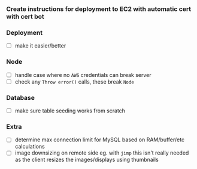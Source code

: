 ### Create instructions for deployment to EC2 with automatic cert with cert bot

### Deployment
- [ ] make it easier/better

### Node
- [ ] handle case where no `AWS` credentials can break server
- [ ] check any `Throw error()` calls, these break `Node`

### Database
- [ ] make sure table seeding works from scratch

### Extra
- [ ] determine max connection limit for MySQL based on RAM/buffer/etc calculations
- [ ] image downsizing on remote side eg. with `jimp` this isn't really needed as the client resizes the images/displays using thumbnails